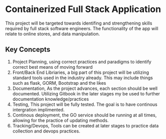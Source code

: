 # Containerized Full Stack Application
This project will be targeted towards identifing and strengthening skills required by full stack software engineers. The functionality of the app will relate to online stores, and data manipulation.

## Key Concepts
1. Project Planning,  using correct practices and paradigms to identify correct best means of moving forward
2. Front/Back End Libriaries, a big part of this project will be utilizing standard tools used in the industry already. This may include things such as flask, GORM, Bootstrap and the likes
3. Documentation, As the project advances, each section should be well documented. Utilizing Gitbook in the later stages my be used to further documentation knowledge/practices
4. Testing, This project will be fully tested. The goal is to have continous intergration implimented.
5. Continous deployment, the GO service should be running at all times, allowing for the practice of updating methods.
6. Tracking/Devops, Tools can be created at later stages to practice data collection and devops practices.
